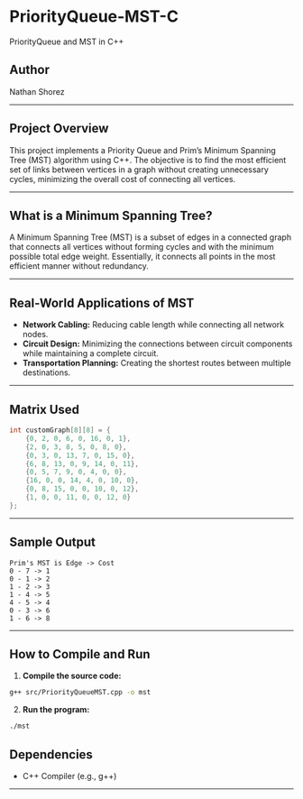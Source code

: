 # PriorityQueue-MST-C
PriorityQueue and MST in C++

## Author  
Nathan Shorez  

---

## Project Overview  
This project implements a Priority Queue and Prim’s Minimum Spanning Tree (MST) algorithm using C++. The objective is to find the most efficient set of links between vertices in a graph without creating unnecessary cycles, minimizing the overall cost of connecting all vertices.

---

## What is a Minimum Spanning Tree?  
A Minimum Spanning Tree (MST) is a subset of edges in a connected graph that connects all vertices without forming cycles and with the minimum possible total edge weight. Essentially, it connects all points in the most efficient manner without redundancy.

---

## Real-World Applications of MST  
- **Network Cabling:** Reducing cable length while connecting all network nodes.  
- **Circuit Design:** Minimizing the connections between circuit components while maintaining a complete circuit.  
- **Transportation Planning:** Creating the shortest routes between multiple destinations.  

---

## Matrix Used  

```cpp
int customGraph[8][8] = {
    {0, 2, 0, 6, 0, 16, 0, 1},
    {2, 0, 3, 8, 5, 0, 8, 0},
    {0, 3, 0, 13, 7, 0, 15, 0},
    {6, 8, 13, 0, 9, 14, 0, 11},
    {0, 5, 7, 9, 0, 4, 0, 0},
    {16, 0, 0, 14, 4, 0, 10, 0},
    {0, 8, 15, 0, 0, 10, 0, 12},
    {1, 0, 0, 11, 0, 0, 12, 0}
};
```

---

## Sample Output  

```
Prim's MST is Edge -> Cost
0 - 7 -> 1
0 - 1 -> 2
1 - 2 -> 3
1 - 4 -> 5
4 - 5 -> 4
0 - 3 -> 6
1 - 6 -> 8
```

---

## How to Compile and Run  

1. **Compile the source code:**

```bash
g++ src/PriorityQueueMST.cpp -o mst
```

2. **Run the program:**

```bash
./mst
```

## Dependencies  
- C++ Compiler (e.g., g++)

---

